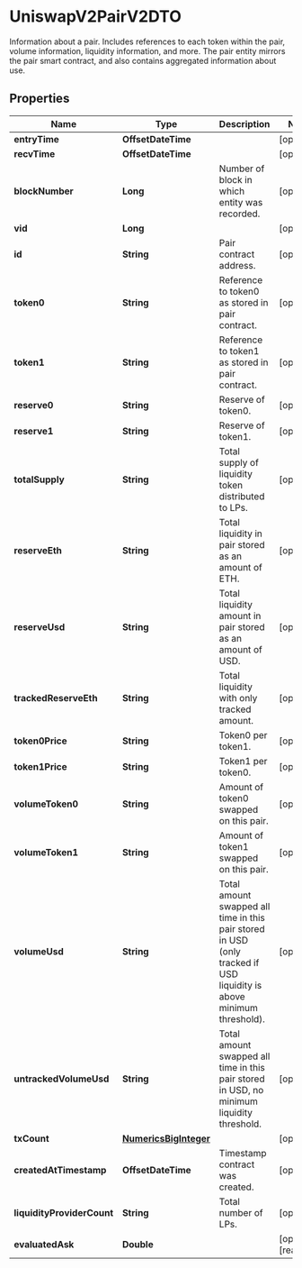 

# UniswapV2PairV2DTO

Information about a pair. Includes references to each token within the pair, volume information, liquidity information, and more. The pair entity mirrors the pair smart contract, and also contains aggregated information about use.

## Properties

| Name | Type | Description | Notes |
|------------ | ------------- | ------------- | -------------|
|**entryTime** | **OffsetDateTime** |  |  [optional] |
|**recvTime** | **OffsetDateTime** |  |  [optional] |
|**blockNumber** | **Long** | Number of block in which entity was recorded. |  [optional] |
|**vid** | **Long** |  |  [optional] |
|**id** | **String** | Pair contract address. |  [optional] |
|**token0** | **String** | Reference to token0 as stored in pair contract. |  [optional] |
|**token1** | **String** | Reference to token1 as stored in pair contract. |  [optional] |
|**reserve0** | **String** | Reserve of token0. |  [optional] |
|**reserve1** | **String** | Reserve of token1. |  [optional] |
|**totalSupply** | **String** | Total supply of liquidity token distributed to LPs. |  [optional] |
|**reserveEth** | **String** | Total liquidity in pair stored as an amount of ETH. |  [optional] |
|**reserveUsd** | **String** | Total liquidity amount in pair stored as an amount of USD. |  [optional] |
|**trackedReserveEth** | **String** | Total liquidity with only tracked amount. |  [optional] |
|**token0Price** | **String** | Token0 per token1. |  [optional] |
|**token1Price** | **String** | Token1 per token0. |  [optional] |
|**volumeToken0** | **String** | Amount of token0 swapped on this pair. |  [optional] |
|**volumeToken1** | **String** | Amount of token1 swapped on this pair. |  [optional] |
|**volumeUsd** | **String** | Total amount swapped all time in this pair stored in USD (only tracked if USD liquidity is above minimum threshold). |  [optional] |
|**untrackedVolumeUsd** | **String** | Total amount swapped all time in this pair stored in USD, no minimum liquidity threshold. |  [optional] |
|**txCount** | [**NumericsBigInteger**](NumericsBigInteger.md) |  |  [optional] |
|**createdAtTimestamp** | **OffsetDateTime** | Timestamp contract was created. |  [optional] |
|**liquidityProviderCount** | **String** | Total number of LPs. |  [optional] |
|**evaluatedAsk** | **Double** |  |  [optional] [readonly] |



